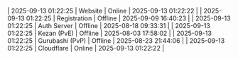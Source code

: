 | 2025-09-13 01:22:25 | Website | Online | 2025-09-13 01:22:22 |
| 2025-09-13 01:22:25 | Registration | Offline | 2025-09-09 16:40:23 |
| 2025-09-13 01:22:25 | Auth Server | Offline | 2025-08-18 09:33:31 |
| 2025-09-13 01:22:25 | Kezan (PvE) | Offline | 2025-08-03 17:58:02 |
| 2025-09-13 01:22:25 | Gurubashi (PvP) | Offline | 2025-08-23 21:44:06 |
| 2025-09-13 01:22:25 | Cloudflare | Online | 2025-09-13 01:22:22 |
